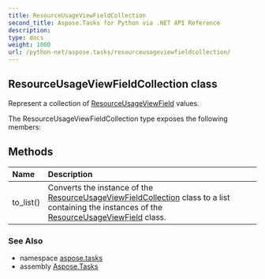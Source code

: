 ```yaml
---
title: ResourceUsageViewFieldCollection
second_title: Aspose.Tasks for Python via .NET API Reference
description: 
type: docs
weight: 1000
url: /python-net/aspose.tasks/resourceusageviewfieldcollection/
---
```


## ResourceUsageViewFieldCollection class

Represent a collection of [ResourceUsageViewField](/tasks/python-net/aspose.tasks/resourceusageviewfield/) values.

The ResourceUsageViewFieldCollection type exposes the following members:
## Methods
| Name | Description |
| :- | :- |
|to_list()|Converts the instance of the [ResourceUsageViewFieldCollection](/tasks/python-net/aspose.tasks/resourceusageviewfieldcollection/) class to a list containing the instances of the [ResourceUsageViewField](/tasks/python-net/aspose.tasks/resourceusageviewfield/) class.|

### See Also

* namespace [aspose.tasks](/tasks/python-net/aspose.tasks/)
* assembly [Aspose.Tasks](/tasks/python-net/)

